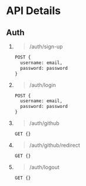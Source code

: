 # API Details

## Auth

1. > /auth/sign-up

    ```txt
    POST {
      username: email,
      password: password
    }
    ```

1. > /auth/login

    ```txt
    POST {
      username: email,
      password: password
    }
    ```

1. > /auth/github

    ```txt
    GET {}
    ```

1. > /auth/github/redirect

    ```txt
    GET {}
    ```

1. > /auth/logout

    ```txt
    GET {}
    ```
